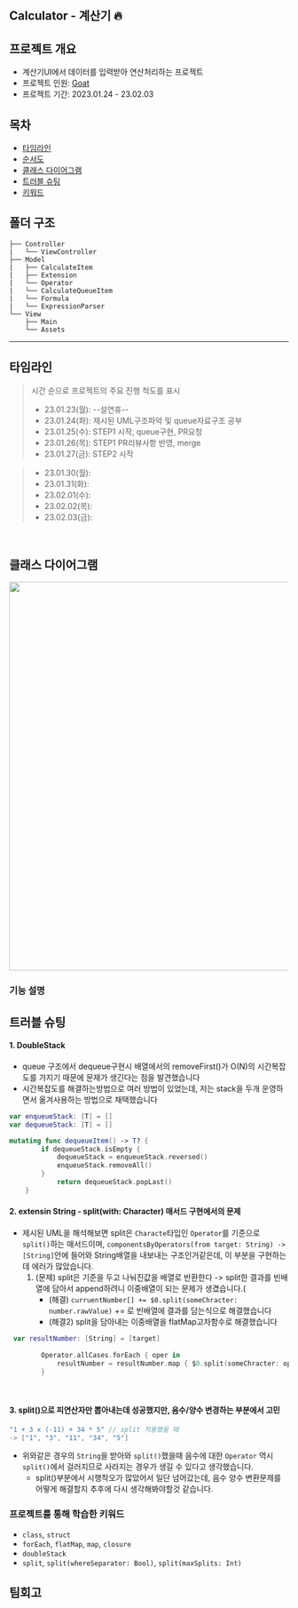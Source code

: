 ## Calculator - 계산기 :fire:
## 프로젝트 개요
* 계산기UI에서 데이터를 입력받아 연산처리하는 프로젝트
* 프로젝트 인원: [Goat]()
* 프로젝트 기간: 2023.01.24 - 23.02.03

## 목차
- [타임라인](#타임라인)
- [순서도](#순서도)
- [클래스 다이어그램](#클래스-다이어그램)
- [트러블 슈팅](#트러블-슈팅)
- [키워드](#프로젝트를-통해-학습한-키워드)



## 폴더 구조

```
├── Controller
|   └── ViewController
├── Model
|   ├── CalculateItem
|   ├── Extension
|   └── Operator
|   └── CalculateQueueItem
|   └── Formula
|   └── ExpressionParser
└── View
    ├── Main
    └── Assets

```

----
    
## 타임라인
> 시간 순으로 프로젝트의 주요 진행 척도를 표시
> - 23.01.23(월): --설연휴--
> - 23.01.24(화): 제시된 UML구조파악 및 queue자료구조 공부
> - 23.01.25(수): STEP1 시작, queue구현, PR요청
> - 23.01.26(목): STEP1 PR리뷰사항 반영, merge
> - 23.01.27(금): STEP2 시작

> - 23.01.30(월): 
> - 23.01.31(화): 
> - 23.02.01(수): 
> - 23.02.02(목): 
> - 23.02.03(금): 

<br/>

## 클래스 다이어그램

<img src="https://i.imgur.com/1FtCoTY.jpg" width="800" height="700"/>


<br/>


### 기능 설명

## 트러블 슈팅

#### 1. DoubleStack
* queue 구조에서 dequeue구현시 배열에서의 removeFirst()가 O(N)의 시간복잡도를 가지기 때문에 문제가 생긴다는 점을 발견했습니다
* 시간복잡도를 해결하는방법으로 여러 방법이 있었는데, 저는 stack을 두개 운영하면서 옮겨사용하는 방법으로 채택했습니다

```swift
var enqueueStack: [T] = []
var dequeueStack: [T] = []

mutating func dequeueItem() -> T? {
        if dequeueStack.isEmpty {
            dequeueStack = enqueueStack.reversed()
            enqueueStack.removeAll()
        }
            return dequeueStack.popLast()
    }
```
#### 2. extensin String - split(with: Character) 매서드 구현에서의 문제
* 제시된 UML을 해석해보면 split은 `Characte`타입인 `Operator`를 기준으로 `split()`하는 매서드이며, 
`componentsByOperators(from target: String) -> [String]`안에 들어와 String배열을 내보내는 구조인거같은데, 이 부분을 구현하는데 에러가 많았습니다.
    1. (문제) split은 기준을 두고 나눠진값을 배열로 반환한다 -> split한 결과를 빈배열에 담아서 append하려니 이중배열이 되는 문제가 생겼습니다.(
        * (해결) `curruentNumber[] += $0.split(someChracter: number.rawValue)` += 로 빈배열에 결과를 담는식으로 해결했습니다
        * (해결2) split을 담아내는 이중배열을 flatMap고차함수로 해결했습니다
```swift
 var resultNumber: [String] = [target]
        
        Operator.allCases.forEach { oper in
            resultNumber = resultNumber.map { $0.split(someChracter: oper.rawValue) }.flatMap {$0}
        }
```

<br/>

#### 3. split()으로 피연산자만 뽑아내는데 성공했지만, 음수/양수 변경하는 부분에서 고민
```swift
"1 + 3 x (-11) + 34 * 5" // split 적용했을 때
-> ["1", "3", "11", "34", "5"]
```
* 위와같은 경우의 `String`을 받아와 `split()`했을때 음수에 대한 `Operator` 역시 `split()`에서 걸러지므로 사라지는 경우가 생길 수 있다고 생각했습니다.
    * split()부분에서 시행착오가 많았어서 일단 넘어갔는데, 음수 양수 변환문제를 어떻게 해결할지 추후에 다시 생각해봐야할것 같습니다.



### 프로젝트를 통해 학습한 키워드
- `class`, `struct`
- `forEach`, `flatMap`, `map`, `closure`
- `doubleStack`
- `split`, `split(whereSeparator: Bool)`, `split(maxSplits: Int)`
## 팀회고
